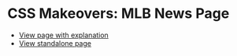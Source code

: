 # CSS Makeovers: MLB News Page

* [View page with explanation](https://www.cssmakeovers.com/sites/mlb/)
* [View standalone page](https://www.cssmakeovers.com/sites/mlb/standalone.html)

